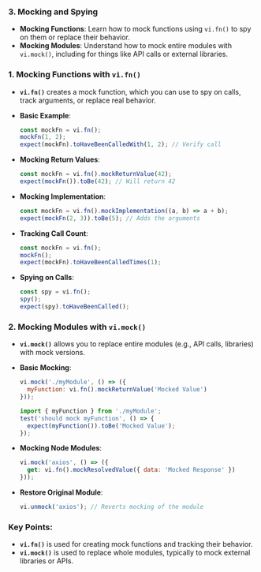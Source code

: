 
### 3. **Mocking and Spying**

- **Mocking Functions**: Learn how to mock functions using `vi.fn()` to spy on them or replace their behavior.
- **Mocking Modules**: Understand how to mock entire modules with `vi.mock()`, including for things like API calls or external libraries.



### 1. **Mocking Functions with `vi.fn()`**

- **`vi.fn()`** creates a mock function, which you can use to spy on calls, track arguments, or replace real behavior.
    
- **Basic Example**:
    
    ```js
    const mockFn = vi.fn();
    mockFn(1, 2);
    expect(mockFn).toHaveBeenCalledWith(1, 2); // Verify call
    ```
    
- **Mocking Return Values**:
    
    ```js
    const mockFn = vi.fn().mockReturnValue(42);
    expect(mockFn()).toBe(42); // Will return 42
    ```
    
- **Mocking Implementation**:
    
    ```js
    const mockFn = vi.fn().mockImplementation((a, b) => a + b);
    expect(mockFn(2, 3)).toBe(5); // Adds the arguments
    ```
    
- **Tracking Call Count**:
    
    ```js
    const mockFn = vi.fn();
    mockFn();
    expect(mockFn).toHaveBeenCalledTimes(1);
    ```
    
- **Spying on Calls**:
    
    ```js
    const spy = vi.fn();
    spy();
    expect(spy).toHaveBeenCalled();
    ```
    

### 2. **Mocking Modules with `vi.mock()`**

- **`vi.mock()`** allows you to replace entire modules (e.g., API calls, libraries) with mock versions.
    
- **Basic Mocking**:
    
    ```js
    vi.mock('./myModule', () => ({
      myFunction: vi.fn().mockReturnValue('Mocked Value')
    }));
    
    import { myFunction } from './myModule';
    test('should mock myFunction', () => {
      expect(myFunction()).toBe('Mocked Value');
    });
    ```
    
- **Mocking Node Modules**:
    
    ```js
    vi.mock('axios', () => ({
      get: vi.fn().mockResolvedValue({ data: 'Mocked Response' })
    }));
    ```
    
- **Restore Original Module**:
    
    ```js
    vi.unmock('axios'); // Reverts mocking of the module
    ```
    

### Key Points:

- **`vi.fn()`** is used for creating mock functions and tracking their behavior.
- **`vi.mock()`** is used to replace whole modules, typically to mock external libraries or APIs.